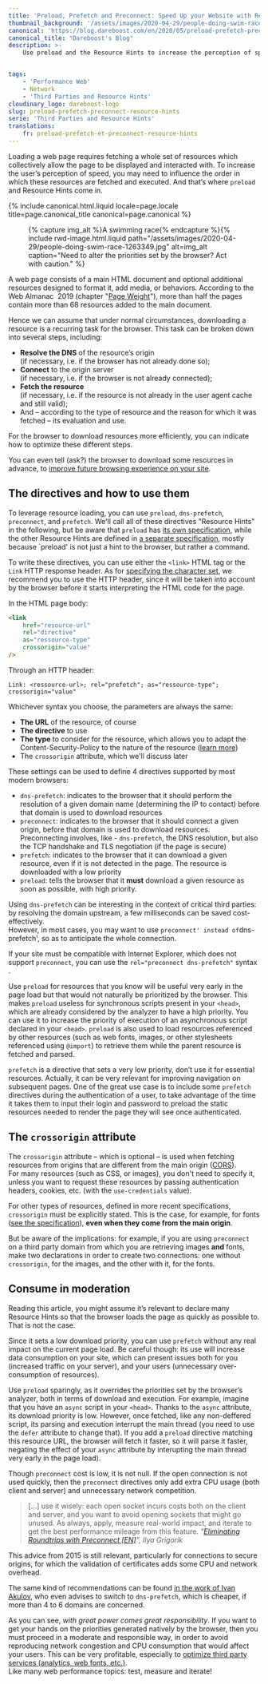 ```yaml
---
title: 'Preload, Prefetch and Preconnect: Speed Up your Website with Resource Hints'
thumbnail_background: '/assets/images/2020-04-29/people-doing-swim-race-1263349.jpg'
canonical: 'https://blog.dareboost.com/en/2020/05/preload-prefetch-preconnect-resource-hints/'
canonical_title: "Dareboost's Blog"
description: >-
    Use preload and the Resource Hints to increase the perception of speed by influencing the order in which these resources are fetched and executed.


tags:
    - 'Performance Web'
    - Network
    - 'Third Parties and Resource Hints'
cloudinary_logo: dareboost-logo
slug: preload-prefetch-preconnect-resource-hints
serie: 'Third Parties and Resource Hints'
translations:
    fr: preload-prefetch-et-preconnect-resource-hints
---
```


Loading a web page requires fetching a whole set of resources which collectively allow the page to be displayed and interacted with. To increase the user’s perception of speed, you may need to influence the order in which these resources are fetched and executed. And that’s where `preload` and Resource Hints come in.

<!-- more -->

{% include canonical.html.liquid
    locale=page.locale
    title=page.canonical_title
    canonical=page.canonical
%}

<figure>
{% capture img_alt %}A swimming race{% endcapture %}{% include rwd-image.html.liquid
path="/assets/images/2020-04-29/people-doing-swim-race-1263349.jpg"
alt=img_alt
caption="Need to alter the priorities set by the browser? Act with caution."
%}
</figure>

A web page consists of a main HTML document and optional additional resources designed to format it, add media, or behaviors. According to the Web Almanac  2019 (chapter "[Page Weight](https://almanac.httparchive.org/en/2019/page-weight#page-requests)"), more than half the pages contain more than 68 resources added to the main document.

Hence we can assume that under normal circumstances, downloading a resource is a recurring task for the browser. This task can be broken down into several steps, including:

-   **Resolve the DNS** of the resource’s origin  
    (if necessary, i.e. if the browser has not already done so);
-   **Connect** to the origin server  
    (if necessary, i.e. if the browser is not already connected);
-   **Fetch the resource**  
    (if necessary, i.e. if the resource is not already in the user agent cache and still valid);
-   And – according to the type of resource and the reason for which it was fetched – its evaluation and use.

For the browser to download resources more efficiently, you can indicate how to optimize these different steps.

You can even tell (ask?) the browser to download some resources in advance, to [improve future browsing experience on your site](https://blog.dareboost.com/en/2019/01/synthetic-monitoring-user-journey-scenario/).

## The directives and how to use them

To leverage resource loading, you can use `preload`, `dns-prefetch`, `preconnect`, and `prefetch`. We'll call all of these directives "Resource Hints" in the following, but be aware that `preload` has [its own specification](https://www.w3.org/TR/preload/), while the other Resource Hints are defined in [a separate specification](https://www.w3.org/TR/resource-hints/), mostly because `preload' is not just a hint to the browser, but rather a command.

To write these directives, you can use either the `<link>` HTML tag or the `Link` HTTP response header. As for [specifying the character set](/notes/2018-11-content-encoding-how-why/), we recommend you to use the HTTP header, since it will be taken into account by the browser before it starts interpreting the HTML code for the page.

In the HTML page body:

```html
<link
    href="resource-url"
    rel="directive"
    as="ressource-type"
    crossorigin="value"
/>
```

Through an HTTP header:

```
Link: <ressource-url>; rel="prefetch"; as="ressource-type"; crossorigin="value"
```

Whichever syntax you choose, the parameters are always the same:

-   **The URL** of the resource, of course
-   **The directive** to use
-   **The type** to consider for the resource, which allows you to adapt the Content-Security-Policy to the nature of the resource ([learn more](https://blog.dareboost.com/en/2016/08/how-to-implement-content-security-policy/))
-   The `crossorigin` attribute, which we'll discuss later

These settings can be used to define 4 directives supported by most modern browsers:

-   `dns-prefetch`: indicates to the browser that it should perform the resolution of a given domain name (determining the IP to contact) before that domain is used to download resources
-   `preconnect`: indicates to the browser that it should connect a given origin, before that domain is used to download resources. Preconnecting involves, like - `dns-prefetch`, the DNS resolution, but also the TCP handshake and TLS negotiation (if the page is secure)
-   `prefetch`: indicates to the browser that it can download a given resource, even if it is not detected in the page. The resource is downloaded with a low priority
-   `preload`: tells the browser that it **must** download a given resource as soon as possible, with high priority.

Using `dns-prefetch` can be interesting in the context of critical third parties: by resolving the domain upstream, a few milliseconds can be saved cost-effectively.  
However, in most cases, you may want to use `preconnect' instead of`dns-prefetch', so as to anticipate the whole connection.

If your site must be compatible with Internet Explorer, which does not support `preconnect`, you can use the `rel="preconnect dns-prefetch"` syntax .

Use `preload` for resources that you know will be useful very early in the page load but that would not naturally be prioritized by the browser. This makes `preload` useless for synchronous scripts present in your `<head>`, which are already considered by the analyzer to have a high priority. You can use it to increase the priority of execution of an asynchronous script declared in your `<head>`. `preload` is also used to load resources referenced by other resources (such as web fonts, images, or other stylesheets referenced using `@import`) to retrieve them while the parent resource is fetched and parsed.

`prefetch` is a directive that sets a very low priority, don’t use it for essential resources. Actually, it can be very relevant for improving navigation on subsequent pages. One of the great use case is to include some `prefetch` directives during the authentication of a user, to take advantage of the time it takes them to input their login and password to preload the static resources needed to render the page they will see once authenticated.

## The `crossorigin` attribute

The `crossorigin` attribute – which is optional – is used when fetching resources from origins that are different from the main origin ([CORS](https://developer.mozilla.org/en-US/docs/Web/HTML/Attributes/crossorigin)).  
For many resources (such as CSS, or images), you don't need to specify it, unless you want to request these resources by passing authentication headers, cookies, etc. (with the `use-credentials` value).

For other types of resources, defined in more recent specifications, `crossorigin` must be explicitly stated. This is the case, for example, for fonts ([see the specification](https://drafts.csswg.org/css-fonts/#font-fetching-requirements)), **even when they come from the main origin**.

But be aware of the implications: for example, if you are using `preconnect` on a third party domain from which you are retrieving images **and** fonts, make two declarations in order to create two connections: one without `crossorigin`, for the images, and the other with it, for the fonts.

## Consume in moderation

Reading this article, you might assume it’s relevant to declare many Resource Hints so that the browser loads the page as quickly as possible to. That is not the case.

Since it sets a low download priority, you can use `prefetch` without any real impact on the current page load. Be careful though: its use will increase data consumption on your site, which can present issues both for you (increased traffic on your server), and your users (unnecessary over-consumption of resources).

Use `preload` sparingly, as it overrides the priorities set by the browser’s analyzer, both in terms of download and execution. For example, imagine that you have an `async` script in your `<head>`. Thanks to the `async` attribute, its download priority is low. However, once fetched, like any non-deffered script, its parsing and execution interrupt the main thread (you need to use the `defer` attribute to change that). If you add a `preload` directive matching this resource URL, the browser will fetch it faster, so it will parse it faster, negating the effect of your `async` attribute by interupting the main thread very early in the page load).

Though `preconnect` cost is low, it is not null. If the open connection is not used quickly, then the `preconnect` directives only add extra CPU usage (both client and server) and unnecessary network competition.

> […] use it wisely: each open socket incurs costs both on the client and server, and you want to avoid opening sockets that might go unused. As always, apply, measure real-world impact, and iterate to get the best performance mileage from this feature. <cite>"<a href="https://www.igvita.com/2015/08/17/eliminating-roundtrips-with-preconnect/">Eliminating Roundtrips with Preconnect [EN]</a>", Ilya Grigorik</cite>

This advice from 2015 is still relevant, particularly for connections to secure origins, for which the validation of certificates adds some CPU and network overhead.

The same kind of recommendations can be found [in the work of Ivan Akulov](https://3perf.com/blog/link-rels/), who even advises to switch to `dns-prefetch`, which is cheaper, if more than 4 to 6 domains are concerned.

As you can see, _with great power comes great responsibility_. If you want to get your hands on the priorities generated natively by the browser, then you must proceed in a moderate and responsible way, in order to avoid reproducing network congestion and CPU consumption that would affect your users. This can be very profitable, especially to [optimize third party services (analytics, web fonts, etc.)](https://blog.dareboost.com/en/2020/05/optimize-third-parties-performance/).  
Like many web performance topics: test, measure and iterate!
